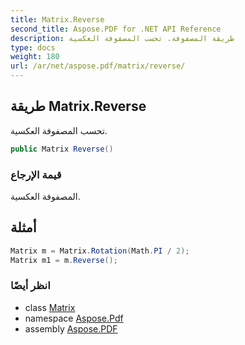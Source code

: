 ```yaml
---
title: Matrix.Reverse
second_title: Aspose.PDF for .NET API Reference
description: طريقة المصفوفة. تحسب المصفوفة العكسية
type: docs
weight: 180
url: /ar/net/aspose.pdf/matrix/reverse/
---
```

## طريقة Matrix.Reverse

تحسب المصفوفة العكسية.

```csharp
public Matrix Reverse()
```

### قيمة الإرجاع

المصفوفة العكسية.

## أمثلة

```csharp
Matrix m = Matrix.Rotation(Math.PI / 2);
Matrix m1 = m.Reverse();
```

### انظر أيضًا

* class [Matrix](../)
* namespace [Aspose.Pdf](../../../aspose.pdf/)
* assembly [Aspose.PDF](../../../)